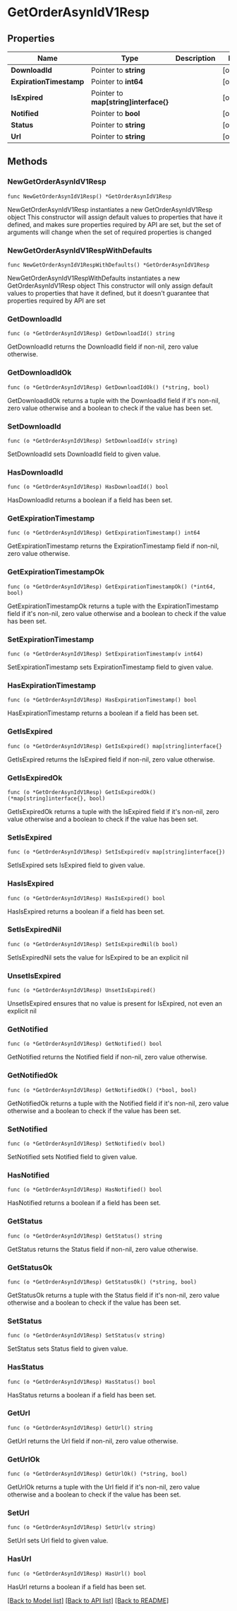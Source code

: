 # GetOrderAsynIdV1Resp

## Properties

Name | Type | Description | Notes
------------ | ------------- | ------------- | -------------
**DownloadId** | Pointer to **string** |  | [optional] 
**ExpirationTimestamp** | Pointer to **int64** |  | [optional] 
**IsExpired** | Pointer to **map[string]interface{}** |  | [optional] 
**Notified** | Pointer to **bool** |  | [optional] 
**Status** | Pointer to **string** |  | [optional] 
**Url** | Pointer to **string** |  | [optional] 

## Methods

### NewGetOrderAsynIdV1Resp

`func NewGetOrderAsynIdV1Resp() *GetOrderAsynIdV1Resp`

NewGetOrderAsynIdV1Resp instantiates a new GetOrderAsynIdV1Resp object
This constructor will assign default values to properties that have it defined,
and makes sure properties required by API are set, but the set of arguments
will change when the set of required properties is changed

### NewGetOrderAsynIdV1RespWithDefaults

`func NewGetOrderAsynIdV1RespWithDefaults() *GetOrderAsynIdV1Resp`

NewGetOrderAsynIdV1RespWithDefaults instantiates a new GetOrderAsynIdV1Resp object
This constructor will only assign default values to properties that have it defined,
but it doesn't guarantee that properties required by API are set

### GetDownloadId

`func (o *GetOrderAsynIdV1Resp) GetDownloadId() string`

GetDownloadId returns the DownloadId field if non-nil, zero value otherwise.

### GetDownloadIdOk

`func (o *GetOrderAsynIdV1Resp) GetDownloadIdOk() (*string, bool)`

GetDownloadIdOk returns a tuple with the DownloadId field if it's non-nil, zero value otherwise
and a boolean to check if the value has been set.

### SetDownloadId

`func (o *GetOrderAsynIdV1Resp) SetDownloadId(v string)`

SetDownloadId sets DownloadId field to given value.

### HasDownloadId

`func (o *GetOrderAsynIdV1Resp) HasDownloadId() bool`

HasDownloadId returns a boolean if a field has been set.

### GetExpirationTimestamp

`func (o *GetOrderAsynIdV1Resp) GetExpirationTimestamp() int64`

GetExpirationTimestamp returns the ExpirationTimestamp field if non-nil, zero value otherwise.

### GetExpirationTimestampOk

`func (o *GetOrderAsynIdV1Resp) GetExpirationTimestampOk() (*int64, bool)`

GetExpirationTimestampOk returns a tuple with the ExpirationTimestamp field if it's non-nil, zero value otherwise
and a boolean to check if the value has been set.

### SetExpirationTimestamp

`func (o *GetOrderAsynIdV1Resp) SetExpirationTimestamp(v int64)`

SetExpirationTimestamp sets ExpirationTimestamp field to given value.

### HasExpirationTimestamp

`func (o *GetOrderAsynIdV1Resp) HasExpirationTimestamp() bool`

HasExpirationTimestamp returns a boolean if a field has been set.

### GetIsExpired

`func (o *GetOrderAsynIdV1Resp) GetIsExpired() map[string]interface{}`

GetIsExpired returns the IsExpired field if non-nil, zero value otherwise.

### GetIsExpiredOk

`func (o *GetOrderAsynIdV1Resp) GetIsExpiredOk() (*map[string]interface{}, bool)`

GetIsExpiredOk returns a tuple with the IsExpired field if it's non-nil, zero value otherwise
and a boolean to check if the value has been set.

### SetIsExpired

`func (o *GetOrderAsynIdV1Resp) SetIsExpired(v map[string]interface{})`

SetIsExpired sets IsExpired field to given value.

### HasIsExpired

`func (o *GetOrderAsynIdV1Resp) HasIsExpired() bool`

HasIsExpired returns a boolean if a field has been set.

### SetIsExpiredNil

`func (o *GetOrderAsynIdV1Resp) SetIsExpiredNil(b bool)`

 SetIsExpiredNil sets the value for IsExpired to be an explicit nil

### UnsetIsExpired
`func (o *GetOrderAsynIdV1Resp) UnsetIsExpired()`

UnsetIsExpired ensures that no value is present for IsExpired, not even an explicit nil
### GetNotified

`func (o *GetOrderAsynIdV1Resp) GetNotified() bool`

GetNotified returns the Notified field if non-nil, zero value otherwise.

### GetNotifiedOk

`func (o *GetOrderAsynIdV1Resp) GetNotifiedOk() (*bool, bool)`

GetNotifiedOk returns a tuple with the Notified field if it's non-nil, zero value otherwise
and a boolean to check if the value has been set.

### SetNotified

`func (o *GetOrderAsynIdV1Resp) SetNotified(v bool)`

SetNotified sets Notified field to given value.

### HasNotified

`func (o *GetOrderAsynIdV1Resp) HasNotified() bool`

HasNotified returns a boolean if a field has been set.

### GetStatus

`func (o *GetOrderAsynIdV1Resp) GetStatus() string`

GetStatus returns the Status field if non-nil, zero value otherwise.

### GetStatusOk

`func (o *GetOrderAsynIdV1Resp) GetStatusOk() (*string, bool)`

GetStatusOk returns a tuple with the Status field if it's non-nil, zero value otherwise
and a boolean to check if the value has been set.

### SetStatus

`func (o *GetOrderAsynIdV1Resp) SetStatus(v string)`

SetStatus sets Status field to given value.

### HasStatus

`func (o *GetOrderAsynIdV1Resp) HasStatus() bool`

HasStatus returns a boolean if a field has been set.

### GetUrl

`func (o *GetOrderAsynIdV1Resp) GetUrl() string`

GetUrl returns the Url field if non-nil, zero value otherwise.

### GetUrlOk

`func (o *GetOrderAsynIdV1Resp) GetUrlOk() (*string, bool)`

GetUrlOk returns a tuple with the Url field if it's non-nil, zero value otherwise
and a boolean to check if the value has been set.

### SetUrl

`func (o *GetOrderAsynIdV1Resp) SetUrl(v string)`

SetUrl sets Url field to given value.

### HasUrl

`func (o *GetOrderAsynIdV1Resp) HasUrl() bool`

HasUrl returns a boolean if a field has been set.


[[Back to Model list]](../README.md#documentation-for-models) [[Back to API list]](../README.md#documentation-for-api-endpoints) [[Back to README]](../README.md)


